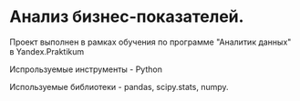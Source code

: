 # Анализ бизнес-показателей. 

Проект выполнен в рамках обучения по программе "Аналитик данных" в Yandex.Praktikum

Испрользуемые инструменты - Python 

Используемые библиотеки - pandas, scipy.stats, numpy.

